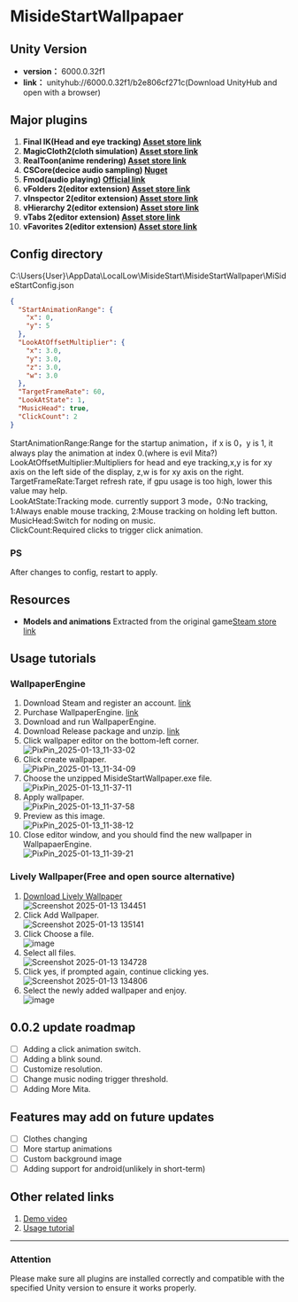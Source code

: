 # MisideStartWallpapaer

## Unity Version
- **version：** 6000.0.32f1  
- **link：** unityhub://6000.0.32f1/b2e806cf271c(Download UnityHub and open with a browser)

## Major plugins
1. **Final IK(Head and eye tracking)  [Asset store link](https://assetstore.unity.com/packages/tools/animation/final-ik-14290)**
2. **MagicCloth2(cloth simulation)  [Asset store link](https://assetstore.unity.com/packages/tools/physics/magica-cloth-2-242307)**
3. **RealToon(anime rendering)  [Asset store link](https://assetstore.unity.com/packages/vfx/shaders/realtoon-pro-anime-toon-shader-65518)**
4. **CSCore(decice audio sampling)  [Nuget](https://www.nuget.org/packages/CSCode)**
5. **Fmod(audio playing) [Official link](https://www.fmod.com/)**
6. **vFolders 2(editor extension) [Asset store link](https://assetstore.unity.com/packages/tools/utilities/vfolders-2-255470)**
7. **vInspector 2(editor extension) [Asset store link](https://assetstore.unity.com/packages/tools/utilities/vinspector-2-252297)**
8. **vHierarchy 2(editor extension) [Asset store link](https://assetstore.unity.com/packages/tools/utilities/vhierarchy-2-251320)**
9. **vTabs 2(editor extension) [Asset store link](https://assetstore.unity.com/packages/tools/utilities/vtabs-2-253396)**
10. **vFavorites 2(editor extension) [Asset store link](https://assetstore.unity.com/packages/tools/utilities/vfavorites-2-263643)**

## Config directory
C:\Users\{User}\AppData\LocalLow\MisideStart\MisideStartWallpaper\MiSideStartConfig.json
```json
{
  "StartAnimationRange": {
    "x": 0,
    "y": 5
  },
  "LookAtOffsetMultiplier": {
    "x": 3.0,
    "y": 3.0,
    "z": 3.0,
    "w": 3.0
  },
  "TargetFrameRate": 60,
  "LookAtState": 1,
  "MusicHead": true,
  "ClickCount": 2
}
```
StartAnimationRange:Range for the startup animation，if x is 0，y is 1, it always play the animation at index 0.(where is evil Mita?)
<br>LookAtOffsetMultiplier:Multipliers for head and eye tracking,x,y is for xy axis on the left side of the display, z,w is for xy axis on the right.
<br>TargetFrameRate:Target refresh rate, if gpu usage is too high, lower this value may help.
<br>LookAtState:Tracking mode. currently support 3 mode，0:No tracking, 1:Always enable mouse tracking, 2:Mouse tracking on holding left button.
<br>MusicHead:Switch for noding on music.
<br>ClickCount:Required clicks to trigger click animation.
### PS
After changes to config, restart to apply.


## Resources
- **Models and animations** Extracted from the original game[Steam store link](https://store.steampowered.com/app/2527500/_MiSide/)

## Usage tutorials

### WallpaperEngine
1. Download Steam and register an account. [link](https://store.steampowered.com/)
2. Purchase WallpaperEngine. [link](https://store.steampowered.com/app/431960/Wallpaper_Engine/)
3. Download and run WallpaperEngine.
4. Download Release package and unzip. [link](https://github.com/TouMingQAQ/MisideStartWallpaper/releases/download/0.0.1/MisideStartWallpapaer.zip)
5. Click wallpaper editor on the bottom-left corner. <br>![PixPin_2025-01-13_11-33-02](https://github.com/user-attachments/assets/5647d193-f797-4f00-99f3-e50e36d42dd5)
6. Click create wallpaper.<br>![PixPin_2025-01-13_11-34-09](https://github.com/user-attachments/assets/cceca657-4196-416b-a0cb-2a200def1c67)
7. Choose the unzipped MisideStartWallpaper.exe file.<br>![PixPin_2025-01-13_11-37-11](https://github.com/user-attachments/assets/3f079cbc-5c80-4591-a0c1-26ebb0e82962)
8. Apply wallpaper.<br>![PixPin_2025-01-13_11-37-58](https://github.com/user-attachments/assets/9e254048-0ef8-4dcc-b1e2-05cede487dee)
9. Preview as this image.<br>![PixPin_2025-01-13_11-38-12](https://github.com/user-attachments/assets/4fcbdefa-d5b5-410d-a17d-e3a19e50c089)
10. Close editor window, and you should find the new wallpaper in WallpapaerEngine.<br>![PixPin_2025-01-13_11-39-21](https://github.com/user-attachments/assets/bea5f994-9676-4678-a0e5-ef4c993f1e08)

### Lively Wallpaper(Free and open source alternative)
1. [Download Lively Wallpaper](https://github.com/rocksdanister/lively/releases)<br>![Screenshot 2025-01-13 134451](https://github.com/user-attachments/assets/bf2fd4e0-0d6d-489d-8131-2b643ef84785)
2. Click Add Wallpaper. <br>![Screenshot 2025-01-13 135141](https://github.com/user-attachments/assets/0cc550b3-aa6d-4f21-a690-66ddab0cd8b1)
3. Click Choose a file.<br>![image](https://github.com/user-attachments/assets/dfd7533f-cdd9-4a38-92f6-0bbfcccc650e)
4. Select all files.<br>![Screenshot 2025-01-13 134728](https://github.com/user-attachments/assets/79d18528-38c3-43e6-b4a5-f849b176d11b)
5. Click yes, if prompted again, continue clicking yes.<br>![Screenshot 2025-01-13 134806](https://github.com/user-attachments/assets/8bbc37f3-0885-40db-8765-e16d0dabfb7e)
6. Select the newly added wallpaper and enjoy.<br>![image](https://github.com/user-attachments/assets/a8264aff-f553-4c38-9eb2-45861d6666c3)

## 0.0.2 update roadmap
- [ ] Adding a click animation switch.
- [ ] Adding a blink sound.
- [ ] Customize resolution.
- [ ] Change music noding trigger threshold.
- [ ] Adding More Mita.

## Features may add on future updates
- [ ] Clothes changing
- [ ] More startup animations
- [ ] Custom background image
- [ ] Adding support for android(unlikely in short-term)

## Other related links
1. [Demo video](https://www.bilibili.com/video/BV1XZcNeaEsd/)
2. [Usage tutorial](https://www.bilibili.com/video/BV1qJc1eDEiU/)
---

### Attention
Please make sure all plugins are installed correctly and compatible with the specified Unity version to ensure it works properly.

